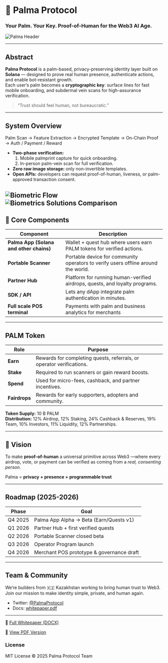 
# 🌴 Palma Protocol  
### Your Palm. Your Key. Proof-of-Human for the Web3 AI Age.

![Palma Header](./assets/palma-intro.png)

---

## Abstract

**Palma Protocol** is a palm-based, privacy-preserving identity layer built on **Solana** — designed to prove real human presence, authenticate actions, and enable bot-resistant growth.  
Each user’s palm becomes a **cryptographic key**: surface lines for fast mobile onboarding, and subdermal vein scans for high-assurance verification.  

> “Trust should feel human, not bureaucratic.”

---

##  System Overview

Palm Scan → Feature Extraction → Encrypted Template → On-Chain Proof → Auth / Payment / Reward


- **Two-phase verification:**  
  1. Mobile palmprint capture for quick onboarding.  
  2. In-person palm-vein scan for full verification.  
- **Zero raw image storage:** only non-invertible templates.  
- **Open APIs:** developers can request proof-of-human, liveness, or palm-approved transaction consent.  

![Biometric Flow](palm-modals.png)
![Biometrics Solutions Comparison](biometrics-comparison.png)
---

## 🧩 Core Components

| Component | Description |
|------------|--------------|
| **Palma App (Solana and other chains)** | Wallet + quest hub where users earn PALM tokens for verified actions. |
| **Portable Scanner** | Portable device for community operators to verify users offline around the world. |
| **Partner Hub** | Platform for running human-verified airdrops, quests, and loyalty programs. |
| **SDK / API** | Lets any dApp integrate palm authentication in minutes. |
| **Full scale POS terminal** | Payments with palm and business analytics for merchants  |

---

##  PALM Token

| Role | Purpose |
|------|----------|
| **Earn** | Rewards for completing quests, referrals, or operator verifications. |
| **Stake** | Required to run scanners or gain reward boosts. |
| **Spend** | Used for micro-fees, cashback, and partner incentives. |
| **Fairdrops** | Rewards for early supporters, adopters and community. |

**Token Supply:** 10 B PALM  
**Distribution:** 12% Airdrop, 12% Staking, 24% Cashback & Reserves, 19% Team, 10% Investors, 11% Liquidity, 12% Partnerships.


---

## 🚀 Vision

To make **proof-of-human** a universal primitive across Web3 —where every airdrop, vote, or payment can be verified as coming from a *real, consenting person*.

Palma = **privacy + presence + programmable trust**

---


## Roadmap (2025-2026)

| Phase | Goal |
|-------|------|
| Q4 2025 | Palma App Alpha → Beta (Earn/Quests v1) |
| Q1 2026 | Partner Hub + first verified quests |
| Q2 2026 | Portable Scanner closed beta |
| Q3 2026 | Operator Program launch |
| Q4 2026 | Merchant POS prototype & governance draft |

---

## Team & Community

We’re builders from 🇰🇿 Kazakhstan working to bring human trust to Web3.  
Join our mission to make identity simple, private, and human again.

- Twitter: [@PalmaProtocol](https://twitter.com/palmaprotocol)  
- Docs: [whitepaper.pdf](./docs/Palma_Whitepaper.pdf)

---
📄 [Full Whitepaper (DOCX)](https://docs.google.com/document/d/1NMabarMmBVvq3iqSzwe8HLKdZfK2WlKU/edit?usp=sharing&ouid=103085383854947941682&rtpof=true&sd=true)

📘 [View PDF Version](https://drive.google.com/file/d/1-wuQEsOtKpr5Odj-_GEbYD2vn1waZLHY/view?usp=sharing)
### License

MIT License © 2025 Palma Protocol Team  
